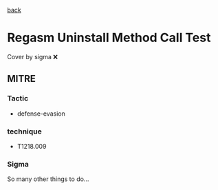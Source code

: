 [back](../index.md)
# Regasm Uninstall Method Call Test
Cover by sigma :x: 

## MITRE
### Tactic
  - defense-evasion

### technique
  - T1218.009

### Sigma

 So many other things to do...